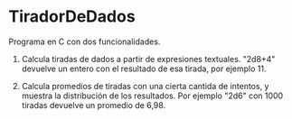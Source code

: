 # TiradorDeDados
Programa en C con dos funcionalidades.

1) Calcula tiradas de dados a partir de expresiones textuales.
"2d8+4" devuelve un entero con el resultado de esa tirada, por ejemplo 11.

2) Calcula promedios de tiradas con una cierta cantida de intentos, y muestra la distribución de los resultados.
Por ejemplo "2d6" con 1000 tiradas devuelve un promedio de 6,98.
